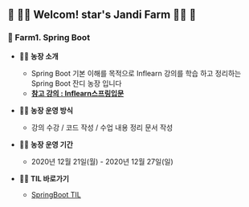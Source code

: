 

## :green_heart: :woman_farmer: Welcom! star's Jandi Farm​ :woman_farmer: :green_heart:





### :seedling: Farm1. Spring Boot



* :woman_farmer: **농장 소개**
  * Spring Boot 기본 이해를 목적으로 Inflearn 강의를 학습 하고 정리하는 Spring Boot 잔디 농장 입니다
  * **[참고 강의 : Inflearn스프링입문](https://www.inflearn.com/course/%EC%8A%A4%ED%94%84%EB%A7%81-%EC%9E%85%EB%AC%B8-%EC%8A%A4%ED%94%84%EB%A7%81%EB%B6%80%ED%8A%B8/dashboard)**
  


* :woman_farmer: **농장 운영 방식**
  * 강의 수강 / 코드 작성 / 수업 내용 정리 문서 작성



* :woman_farmer: **농장 운영 기간**
  * 2020년 12월 21일(월) - 2020년 12월 27일(일)
  
  
* :woman_farmer: **TIL 바로가기**
  * [SpringBoot TIL](https://github.com/jandifarm/starsJandi/tree/main/hello-spring/TIL_hello-spring)
